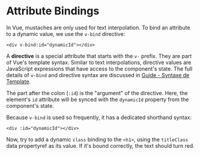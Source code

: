 # Attribute Bindings

In Vue, mustaches are only used for text interpolation. To bind an attribute to a dynamic value, we use the `v-bind` directive:

```vue-html
<div v-bind:id="dynamicId"></div>
```

A **directive** is a special attribute that starts with the `v-` prefix. They are part of Vue's template syntax. Similar to text interpolations, directive values are JavaScript expressions that have access to the component's state. The full details of `v-bind` and directive syntax are discussed in <a target="_blank" href="/guide/essentials/template-syntax.html">Guide - Syntaxe de Template</a>.

The part after the colon (`:id`) is the "argument" of the directive. Here, the element's `id` attribute will be synced with the `dynamicId` property from the component's state.

Because `v-bind` is used so frequently, it has a dedicated shorthand syntax:

```vue-html
<div :id="dynamicId"></div>
```

Now, try to add a dynamic `class` binding to the `<h1>`, using the `titleClass` <span class="options-api">data property</span><span class="composition-api">ref</span> as its value. If it's bound correctly, the text should turn red.
